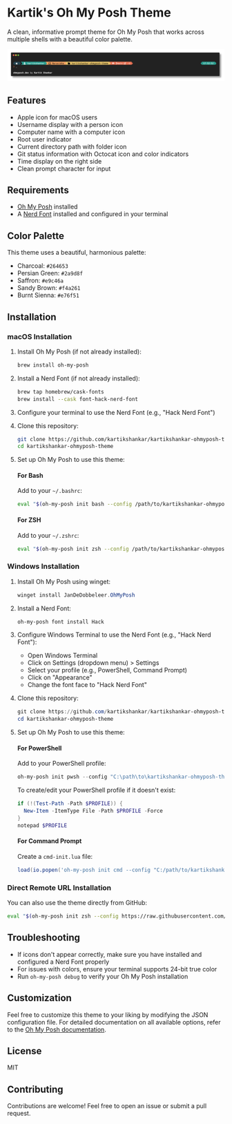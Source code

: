 # Kartik's Oh My Posh Theme

A clean, informative prompt theme for Oh My Posh that works across multiple shells with a beautiful color palette.

![Theme Preview](preview.png)

## Features

- Apple icon for macOS users
- Username display with a person icon
- Computer name with a computer icon
- Root user indicator
- Current directory path with folder icon
- Git status information with Octocat icon and color indicators
- Time display on the right side
- Clean prompt character for input

## Requirements

- [Oh My Posh](https://ohmyposh.dev/) installed
- A [Nerd Font](https://www.nerdfonts.com/) installed and configured in your terminal

## Color Palette

This theme uses a beautiful, harmonious palette:
- Charcoal: `#264653`
- Persian Green: `#2a9d8f`
- Saffron: `#e9c46a`
- Sandy Brown: `#f4a261`
- Burnt Sienna: `#e76f51`

## Installation

### macOS Installation

1. Install Oh My Posh (if not already installed):
   ```bash
   brew install oh-my-posh
   ```

2. Install a Nerd Font (if not already installed):
   ```bash
   brew tap homebrew/cask-fonts
   brew install --cask font-hack-nerd-font
   ```
   
3. Configure your terminal to use the Nerd Font (e.g., "Hack Nerd Font")

4. Clone this repository:
   ```bash
   git clone https://github.com/kartikshankar/kartikshankar-ohmyposh-theme.git
   cd kartikshankar-ohmyposh-theme
   ```

5. Set up Oh My Posh to use this theme:

   #### For Bash
   Add to your `~/.bashrc`:
   ```bash
   eval "$(oh-my-posh init bash --config /path/to/kartikshankar-ohmyposh-theme/kartikshankar.omp.json)"
   ```

   #### For ZSH
   Add to your `~/.zshrc`:
   ```bash
   eval "$(oh-my-posh init zsh --config /path/to/kartikshankar-ohmyposh-theme/kartikshankar.omp.json)"
   ```

### Windows Installation

1. Install Oh My Posh using winget:
   ```powershell
   winget install JanDeDobbeleer.OhMyPosh
   ```

2. Install a Nerd Font:
   ```powershell
   oh-my-posh font install Hack
   ```

3. Configure Windows Terminal to use the Nerd Font (e.g., "Hack Nerd Font"):
   - Open Windows Terminal
   - Click on Settings (dropdown menu) > Settings
   - Select your profile (e.g., PowerShell, Command Prompt)
   - Click on "Appearance"
   - Change the font face to "Hack Nerd Font"

4. Clone this repository:
   ```powershell
   git clone https://github.com/kartikshankar/kartikshankar-ohmyposh-theme.git
   cd kartikshankar-ohmyposh-theme
   ```

5. Set up Oh My Posh to use this theme:

   #### For PowerShell
   Add to your PowerShell profile:
   ```powershell
   oh-my-posh init pwsh --config "C:\path\to\kartikshankar-ohmyposh-theme\kartikshankar.omp.json" | Invoke-Expression
   ```
   
   To create/edit your PowerShell profile if it doesn't exist:
   ```powershell
   if (!(Test-Path -Path $PROFILE)) {
     New-Item -ItemType File -Path $PROFILE -Force
   }
   notepad $PROFILE
   ```

   #### For Command Prompt
   Create a `cmd-init.lua` file:
   ```lua
   load(io.popen('oh-my-posh init cmd --config "C:/path/to/kartikshankar-ohmyposh-theme/kartikshankar.omp.json"'):read("*a"))()
   ```

### Direct Remote URL Installation

You can also use the theme directly from GitHub:

```bash
eval "$(oh-my-posh init zsh --config https://raw.githubusercontent.com/kartikshankar/kartikshankar-ohmyposh-theme/main/kartikshankar.omp.json)"
```

## Troubleshooting

- If icons don't appear correctly, make sure you have installed and configured a Nerd Font properly
- For issues with colors, ensure your terminal supports 24-bit true color
- Run `oh-my-posh debug` to verify your Oh My Posh installation

## Customization

Feel free to customize this theme to your liking by modifying the JSON configuration file. For detailed documentation on all available options, refer to the [Oh My Posh documentation](https://ohmyposh.dev/docs/configuration/overview).

## License

MIT

## Contributing

Contributions are welcome! Feel free to open an issue or submit a pull request. 